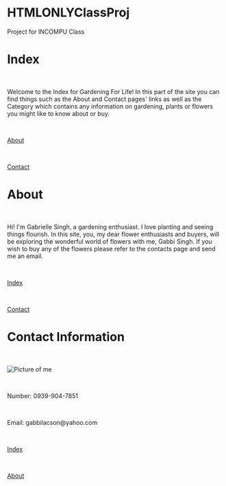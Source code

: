 # HTMLONLYClassProj
Project for INCOMPU Class
<!DOCTYPE html>
<html>
<head>
    <title> Gardening For Life </title>
</head>
 <body>
     <body background="https://media.gettyimages.com/photos/garden-flowers-over-wooden-background-picture-id637890514?b=1&k=6&m=637890514&s=612x612&w=0&h=mcvVSCpxGDcAY_487G4zZSA_bGwohELRkc567EZ4nBk=">
    <h1> Index </h1> 
    <br> <p> Welcome to the Index for Gardening For Life! In this part of the site you can find things such as the About and Contact pages' links as well as the Category which contains any information on gardening, plants or flowers you might like to know about or buy. </p>
    <br> <p> <a href="file:///C:/Users/11818574/Documents/INCOMPU/HTML%20Activity/about.html">About</a> </p>
    <br> <p> <a href="file:///C:/Users/11818574/Documents/INCOMPU/HTML%20Activity/contact.html">Contact</a> </p>
  </body>
</html>  



<!DOCTYPE html>
<html>
  <head>
    <title> About </title>
  </head>
  <body>
    <body background="https://media.gettyimages.com/photos/garden-flowers-over-wooden-background-picture-id637890514?b=1&k=6&m=637890514&s=612x612&w=0&h=mcvVSCpxGDcAY_487G4zZSA_bGwohELRkc567EZ4nBk=">
    <h1> About </h1> 
        <br> <p> Hi! I'm Gabrielle Singh, a gardening enthusiast. I love planting and seeing things flourish. In this site, you, my dear flower enthusiasts and buyers, will be exploring the wonderful world of flowers with me, Gabbi Singh. If you wish to buy any of the flowers please refer to the contacts page and send me an email.</p>      
        <br> <p> <a href="file:///C:/Users/11818574/Documents/INCOMPU/HTML%20Activity/index.html">Index</a> </p>
        <br> <p> <a href="file:///C:/Users/11818574/Documents/INCOMPU/HTML%20Activity/contact.html">Contact</a> </p>
  </body>
</html>



<!DOCTYPE html>
<html>
  <head>
    <title>  </title>
  </head>
  <body>
    <body background="https://media.gettyimages.com/photos/garden-flowers-over-wooden-background-picture-id637890514?b=1&k=6&m=637890514&s=612x612&w=0&h=mcvVSCpxGDcAY_487G4zZSA_bGwohELRkc567EZ4nBk=">
    <h1>Contact Information</h1>
	  <br> <p><img src="IMG_2232.jpg" alt="Picture of me"> </p>
	  <br> <p>Number: 0939-904-7851  </p>
	  <br> <p>Email: gabbilacson@yahoo.com  </p>
      <br> <p> <a href="file:///C:/Users/11818574/Documents/INCOMPU/HTML%20Activity/index.html">Index</a> </p>
      <br> <p> <a href="file:///C:/Users/11818574/Documents/INCOMPU/HTML%20Activity/about.html">About</a> </p>
  </body>
</html>  







